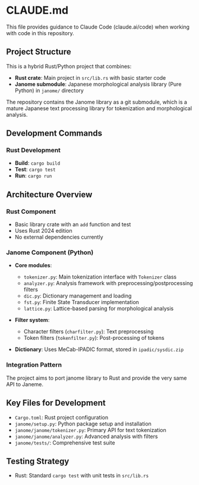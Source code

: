 # CLAUDE.md

This file provides guidance to Claude Code (claude.ai/code) when working with code in this repository.

## Project Structure

This is a hybrid Rust/Python project that combines:
- **Rust crate**: Main project in `src/lib.rs` with basic starter code
- **Janome submodule**: Japanese morphological analysis library (Pure Python) in `janome/` directory

The repository contains the Janome library as a git submodule, which is a mature Japanese text processing library for tokenization and morphological analysis.

## Development Commands

### Rust Development
- **Build**: `cargo build`
- **Test**: `cargo test`
- **Run**: `cargo run`

## Architecture Overview

### Rust Component
- Basic library crate with an `add` function and test
- Uses Rust 2024 edition
- No external dependencies currently

### Janome Component (Python)
- **Core modules**:
  - `tokenizer.py`: Main tokenization interface with `Tokenizer` class
  - `analyzer.py`: Analysis framework with preprocessing/postprocessing filters
  - `dic.py`: Dictionary management and loading
  - `fst.py`: Finite State Transducer implementation
  - `lattice.py`: Lattice-based parsing for morphological analysis
  
- **Filter system**:
  - Character filters (`charfilter.py`): Text preprocessing
  - Token filters (`tokenfilter.py`): Post-processing of tokens
  
- **Dictionary**: Uses MeCab-IPADIC format, stored in `ipadic/sysdic.zip`

### Integration Pattern
The project aims to port janome library to Rust and provide the very same API to Janeme.


## Key Files for Development
- `Cargo.toml`: Rust project configuration
- `janome/setup.py`: Python package setup and installation
- `janome/janome/tokenizer.py`: Primary API for text tokenization
- `janome/janome/analyzer.py`: Advanced analysis with filters
- `janome/tests/`: Comprehensive test suite

## Testing Strategy
- Rust: Standard `cargo test` with unit tests in `src/lib.rs`
